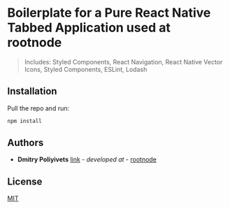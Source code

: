 # Boilerplate for a Pure React Native Tabbed Application used at rootnode
> Includes: Styled Components, React Navigation, React Native Vector Icons, Styled Components, ESLint, Lodash

## Installation

Pull the repo and run:

```sh
npm install
```

## Authors

* **Dmitry Poliyivets** [link](https://linkedin.com/in/dpoliyivets/) - *developed at* - [rootnode](https://github.com/rootnode/)

## License
[MIT](https://choosealicense.com/licenses/mit/)
